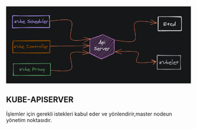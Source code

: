 ![API SERVER](images/api-server.png "API SERVER")

## KUBE-APISERVER

İşlemler için gerekli istekleri kabul eder ve yönlendirir,master nodeun yönetim noktasıdır.
